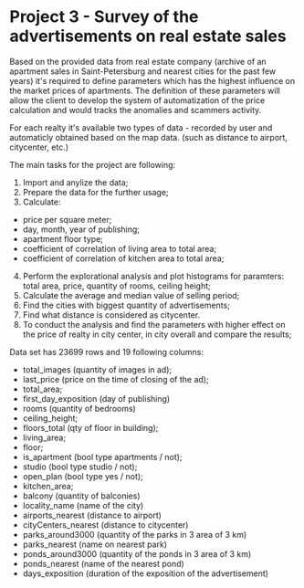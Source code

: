 # Project 3  - Survey of the advertisements on real estate sales

Based on the provided data from real estate company (archive of an apartment sales in Saint-Petersburg and nearest cities for the past few years) it's required to define parameters which has the highest influence on the market prices of apartments. The definition of these parameters will allow the client to develop the system of automatization of the price calculation and would tracks the anomalies and scammers activity.

For each realty it's available two types of data - recorded by user and automaticly obtained based on the map data. (such as distance to airport, citycenter, etc.)

The main tasks for the project are following:
1) Import and anylize the data;
2) Prepare the data for the further usage;
3) Calculate: 
- price per square meter; 
- day, month, year of publishing; 
- apartment floor type;
- coefficient of correlation of living area to total area;
- coefficient of correlation of kitchen area to total area;
4) Perform the explorational analysis and plot histograms for paramters: total area, price, quantity of rooms, ceiling height;
5) Calculate the average and median value of selling period; 
6) Find the cities with biggest quantity of advertisements;
7) Find what distance is considered as citycenter.
8) To conduct the analysis and find the parameters with higher effect on the price of realty in city center, in city overall and compare the results;


Data set has 23699 rows and  19 following columns: 
- total_images (quantity of images in ad);
- last_price (price on the time of closing of the ad);
- total_area;
- first_day_exposition (day of publishing)
- rooms (quantity of bedrooms)
- ceiling_height;
- floors_total (qty of floor in building);
- living_area;
- floor;
- is_apartment (bool type apartments / not);
- studio (bool type studio / not);
- open_plan (bool type yes / not);
- kitchen_area;
- balcony   (quantity of balconies)
- locality_name (name of the city)
- airports_nearest (distance to airport)
- cityCenters_nearest (distance to citycenter)
- parks_around3000 (quantity of the parks in 3 area of 3 km)
- parks_nearest (name on nearest park)
- ponds_around3000  (quantity of the ponds in 3 area of 3 km)
- ponds_nearest (name of the nearest pond)
- days_exposition (duration of the exposition of the advertisement) 
